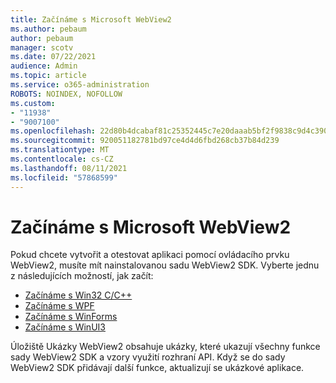 ```yaml
---
title: Začínáme s Microsoft WebView2
ms.author: pebaum
author: pebaum
manager: scotv
ms.date: 07/22/2021
audience: Admin
ms.topic: article
ms.service: o365-administration
ROBOTS: NOINDEX, NOFOLLOW
ms.custom:
- "11938"
- "9007100"
ms.openlocfilehash: 22d80b4dcabaf81c25352445c7e20daaab5bf2f9838c9d4c39057bda423a2ecc
ms.sourcegitcommit: 920051182781bd97ce4d4d6fbd268cb37b84d239
ms.translationtype: MT
ms.contentlocale: cs-CZ
ms.lasthandoff: 08/11/2021
ms.locfileid: "57868599"
---
```

# <a name="get-started-with-microsoft-webview2"></a>Začínáme s Microsoft WebView2

Pokud chcete vytvořit a otestovat aplikaci pomocí ovládacího prvku WebView2, musíte mít nainstalovanou sadu WebView2 SDK. Vyberte jednu z následujících možností, jak začít:

- [Začínáme s Win32 C/C++](https://docs.microsoft.com/microsoft-edge/webview2/get-started/win32)
- [Začínáme s WPF](https://docs.microsoft.com/microsoft-edge/webview2/get-started/wpf)
- [Začínáme s WinForms](https://docs.microsoft.com/microsoft-edge/webview2/get-started/winforms)
- [Začínáme s WinUI3](https://docs.microsoft.com/microsoft-edge/webview2/get-started/winui)

Úložiště Ukázky WebView2 obsahuje ukázky, které ukazují všechny funkce sady WebView2 SDK a vzory využití rozhraní API. Když se do sady WebView2 SDK přidávají další funkce, aktualizují se ukázkové aplikace.

